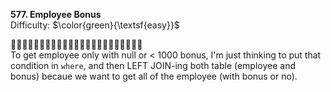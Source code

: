 **577. Employee Bonus**
<br>
Difficulty: $\color{green}{\textsf{easy}}$

🦋🦋🦋🦋🦋🦋🦋🦋🦋🦋🦋🦋🦋🦋🦋🦋🦋🦋🦋🦋🦋🦋🦋
<br>
To get employee only with null or < 1000 bonus, I'm just thinking to put that condition in `where`, and then LEFT JOIN-ing both table (employee and bonus) becaue we want to get all of the employee (with bonus or no).